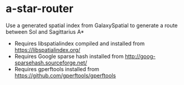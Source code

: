 # a-star-router
Use a generated spatial index from GalaxySpatial to generate a route between Sol and Sagittarius A\*

* Requires libspatialindex compiled and installed from https://libspatialindex.org/
* Requires Google sparse hash installed from http://goog-sparsehash.sourceforge.net/
* Requires gperftools installed from https://github.com/gperftools/gperftools
